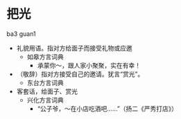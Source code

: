 





# 把光
ba3 guan1
+ 礼貌用语。指对方给面子而接受礼物或应邀
  * 如皋方言词典
    - 承蒙你～，跟人家小聚聚，实在有幸！
+ （敬辞）指对方接受自己的邀请。犹言“赏光”。
  * 东台方言词典
+ 客套话，给面子、赏光
  * 兴化方言词典
    - “公子爷，～在小店吃酒吧……”（扬二《严秀打店》）
